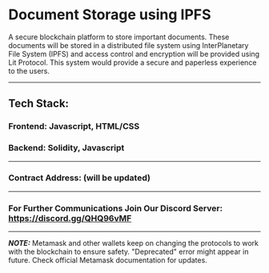# Document Storage using IPFS

A secure blockchain platform to store important documents. These
documents will be stored in a distributed file system using
InterPlanetary File System (IPFS) and access control and encryption
will be provided using Lit Protocol. This system would provide a
secure and paperless experience to the users.


<hr>

## Tech Stack:
### Frontend: Javascript, HTML/CSS
### Backend: Solidity, Javascript
<hr>

### Contract Address: (will be updated)

<hr>

### For Further Communications Join Our Discord Server: https://discord.gg/QHQ96vMF


<hr>

**_NOTE:_** Metamask and other wallets keep on changing the protocols to work with the blockchain to ensure safety. "Deprecated" error might appear in future. Check official Metamask documentation for updates.
